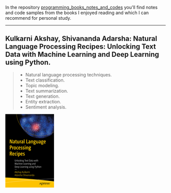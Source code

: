 In the repository [programming_books_notes_and_codes](https://github.com/olegzinkevich/programming_books_reviews_and_codes) you'll find notes and code samples from the books I enjoyed reading and which I can recommend for personal study.

---

## Kulkarni Akshay, Shivananda Adarsha: Natural Language Processing Recipes: Unlocking Text Data with Machine Learning and Deep Learning using Python.
> - Natural language processing techniques.
> - Text classification.
> - Topic modeling.
> - Text summarization.
> - Text generation.
> - Entity extraction.
> - Sentiment analysis.

![](akshay_nlp.jpg)
